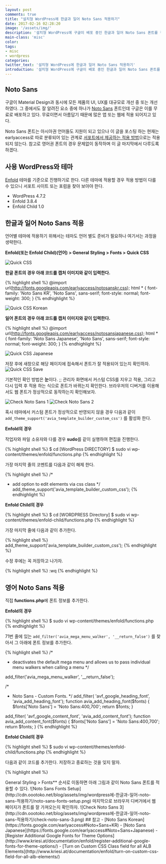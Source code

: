 ```yaml
---
layout: post
comments: true
title: "설치형 WordPress에 한글과 일어 Noto Sans 적용하기"
date: 2017-02-16 02:28:20
image: '/assets/img/'
description: '설치형 WordPress에 구글이 배포 중인 한글과 일어 Noto Sans 폰트를 적용해보자.'
main-class: 'misc'
color:
tags:
- misc
- wordpress
categories:
twitter_text: '설치형 WordPress에 한글과 일어 Noto Sans 적용하기'
introduction: '설치형 WordPress에 구글이 배포 중인 한글과 일어 Noto Sans 폰트를 적용해보자.'
---
```


## Noto Sans
구글이 Material Design과 동시에 모든 제품의 UI, UX를 대규모로 개선 중 또는 개선 하였다.
그 중에서도 잘 알려진 요소 중에 하나가 [Noto Sans](https://www.google.com/get/noto/#sans-lgc) 폰트인데 구글은 이를 무료로 배포하고 있다.
무료이면서 아름답기 때문에 많은 앱 또는 웹에 적용 되어지고 있다.

Noto Sans 폰트는 아시아권 언어들도 지원이 되고 있으나 이 글을 포스팅 하는 현재는 earlyaccess로 따로 분류되어 있는 관계로 [서포트에서 제공하는 적용 방법](http://www.kriesi.at/documentation/enfold/register-additional-google-fonts-for-theme-options/)으로는 적용되지 않는다.
참고로 영어권 폰트의 경우 문제없이 동작하며 이 글 마지막에서 다루도록 하겠다.

## 사용 WordPress와 테마
[Enfold](http://www.kriesi.at/themedemo/?theme=enfold-overview) 테마를 기준으로 진행하기로 한다.
다른 테마에 적용할 경우 적용 방법이 다를 수 있으니 서포트 사이트 또는 포럼을 찾아 보아야 한다.
- WordPress 4.7.2
- Enfold 3.8.4
- Enfold Child 1.0

## 한글과 일어 Noto Sans 적용
언어별 테마에 적용하기 위해서는 테마도 언어 별도 준비가 필요하나 여기서는 과정을 생략한다.

**Enfold(또는 Enfold Child)(언어) > General Styling > Fonts > Quick CSS**

![Quick CSS](http://cdn.oootoko.net/blog/assets/img/wordpress에-한글과-일어-noto-sans-적용하기/quick-css.png)

**한글 폰트의 경우 아래 코드를 캡처 이미지와 같이 입력한다.**

{% highlight shell %}
@import url(http://fonts.googleapis.com/earlyaccess/notosanskr.css);
html * {
    font-family: 'Noto Sans KR', 'Noto Sans', sans-serif;
    font-style: normal;
    font-weight: 300;
}
{% endhighlight %}

![Quick CSS Korean](http://cdn.oootoko.net/blog/assets/img/wordpress에-한글과-일어-noto-sans-적용하기/quick-css-kr.png)

**일어 폰트의 경우 아래 코드를 캡처 이미지와 같이 입력한다.**

{% highlight shell %}
@import url(http://fonts.googleapis.com/earlyaccess/notosansjapanese.css);
html * {
    font-family: 'Noto Sans Japanese', 'Noto Sans', sans-serif;
    font-style: normal;
    font-weight: 300;
}
{% endhighlight %}

![Quick CSS Japanese](http://cdn.oootoko.net/blog/assets/img/wordpress에-한글과-일어-noto-sans-적용하기/quick-css-jp.png)

저장 후에 새창으로 해당 페이지에 접속해서 폰트가 잘 적용되어 있는지 확인하자.
![Quick CSS Save](http://cdn.oootoko.net/blog/assets/img/wordpress에-한글과-일어-noto-sans-적용하기/quick-css-save.png)

기본적인 확인 방법은 **눈**이다. ;; 관리자 화면에서 커스텀 CSS를 지우고 적용, 그리고 다시 입력 후 적용 하는 식으로 폰트가 바뀌는지 확인한다.
브라우저의 디버거를 이용해서도 웹 폰트가 정상적으로 동작하는지 확인해보자.

![Check Noto Sans 1](http://cdn.oootoko.net/blog/assets/img/wordpress에-한글과-일어-noto-sans-적용하기/check-noto-sans-1.png)
![Check Noto Sans 2](http://cdn.oootoko.net/blog/assets/img/wordpress에-한글과-일어-noto-sans-적용하기/check-noto-sans-2.png)

혹시 테마에서 커스텀 폰트가 정상적으로 반영되지 않을 경우 다음과 같이 `add_theme_support('avia_template_builder_custom_css')` 를 활성화 한다.

**Enfold의 경우**

작업자와 파일 소유자와 다를 경우 **sudo**를 같이 실행하여 편집을 진행한다.

{% highlight shell %}
$ cd [WordPress DIRECTORY]
$ sudo vi wp-content/themes/enfold/functions.php
{% endhighlight %}

가장 마지막 줄의 코멘트를 다음과 같이 해제 한다.

{% highlight shell %}
/*
 * add option to edit elements via css class
 */
add_theme_support('avia_template_builder_custom_css');
{% endhighlight %}

**Enfold Child의 경우**

{% highlight shell %}
$ cd [WORDPRESS Directory]
$ sudo vi wp-content/themes/enfold-child/functions.php
{% endhighlight %}

가장 마지막 줄에 다음과 같이 추가한다.

{% highlight shell %}
add_theme_support('avia_template_builder_custom_css');
{% endhighlight %}

수정 후에는 꼭 저장하고 나가자.

{% highlight shell %}
:wq
{% endhighlight %}

## 영어 Noto Sans 적용

직접 **functions.php**에 폰트 정보를 추가한다.

**Enfold의 경우**

{% highlight shell %}
$ sudo vi wp-content/themes/enfold/functions.php
{% endhighlight %}

71번 줄에 있는 `add_filter('avia_mega_menu_walker', '__return_false')` 를 찾아서 그 아래에 폰트 정보를 추가한다.

{% highlight shell %}
/*
 * deactivates the default mega menu and allows us to pass individual menu walkers when calling a menu
 */

add_filter('avia_mega_menu_walker', '__return_false');

/*
 * Noto Sans - Custom Fonts.
 */
add_filter( 'avf_google_heading_font', 'avia_add_heading_font');
function avia_add_heading_font($fonts)
{
    $fonts['Noto Sans'] = 'Noto Sans:400,700';
    return $fonts;
}

add_filter( 'avf_google_content_font', 'avia_add_content_font');
function avia_add_content_font($fonts)
{
    $fonts['Noto Sans'] = 'Noto Sans:400,700';
    return $fonts;
}
{% endhighlight %}

**Enfold Child의 경우**

{% highlight shell %}
$ sudo vi wp-content/themes/enfold-child/functions.php
{% endhighlight %}

다음과 같이 코드를 추가한다. 저장하고 종료하는 것을 잊지 말자.

{% highlight shell %}
<?php

/*
* Add your own functions here. You can also copy some of the theme functions into this file. 
* WordPress will use those functions instead of the original functions then.
*/

/*
 * Noto Sans - Custom Fonts.
 */
add_filter( 'avf_google_heading_font', 'avia_add_heading_font');
function avia_add_heading_font($fonts)
{
    $fonts['Noto Sans'] = 'Noto Sans:400,700';
    return $fonts;
}

add_filter( 'avf_google_content_font', 'avia_add_content_font');
function avia_add_content_font($fonts)
{
    $fonts['Noto Sans'] = 'Noto Sans:400,700';
    return $fonts;
}
{% endhighlight %}

화면 갱신 후 **Enfold > General Styling > Fonts** 순서로 이동하면 아래 그림과 같이 Noto Sans 폰트를 적용할 수 있다.

![Noto Sans Fonts Setup](http://cdn.oootoko.net/blog/assets/img/wordpress에-한글과-일어-noto-sans-적용하기/noto-sans-fonts-setup.png)

마지막으로 브라우저 디버거에서 웹 페이지가 폰트를 잘 가져오는지 확인하자.
![Check Noto Sans 3](http://cdn.oootoko.net/blog/assets/img/wordpress에-한글과-일어-noto-sans-적용하기/check-noto-sans-3.png)

## 참고
- [Noto Sans Korean](https://fonts.google.com/earlyaccess#Noto+Sans+KR)
- [Noto Sans Japanese](https://fonts.google.com/earlyaccess#Noto+Sans+Japanese)
- [Register Additional Google Fonts for Theme Options](http://www.kriesi.at/documentation/enfold/register-additional-google-fonts-for-theme-options/)
- [Turn on Custom CSS Class field for all ALB Elements](http://www.kriesi.at/documentation/enfold/turn-on-custom-css-field-for-all-alb-elements/)
